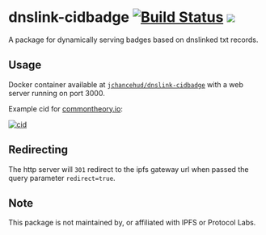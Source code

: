 # dnslink-cidbadge [![Build Status](https://travis-ci.org/jchancehud/dnslink-cidbadge.svg?branch=master)](https://travis-ci.org/jchancehud/dnslink-cidbadge) [![](https://images.microbadger.com/badges/image/jchancehud/dnslink-cidbadge.svg)](https://hub.docker.com/r/jchancehud/dnslink-cidbadge/ "See docker hub for more information")

A package for dynamically serving badges based on dnslinked txt records.

## Usage

Docker container available at [`jchancehud/dnslink-cidbadge`](https://hub.docker.com/r/jchancehud/dnslink-cidbadge/) with a web server running on port 3000.

Example cid for [commontheory.io](https://commontheory.io):

[![cid](https://dnslink-cid-badge.commontheory.io/commontheory.io)](https://dnslink-cid-badge.commontheory.io/commontheory.io?redirect=true)

## Redirecting

The http server will `301` redirect to the ipfs gateway url when passed the query parameter `redirect=true`.

## Note

This package is not maintained by, or affiliated with IPFS or Protocol Labs.
